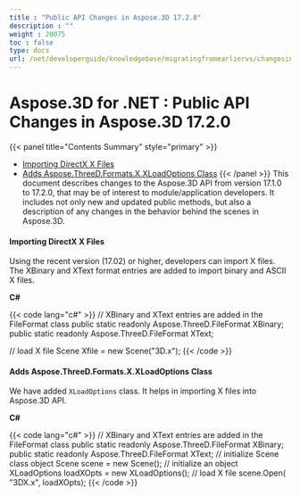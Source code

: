 ```yaml
---
title : "Public API Changes in Aspose.3D 17.2.0" 
description : "" 
weight : 20075 
toc : false
type: docs
url: /net/developerguide/knowledgebase/migratingfromearliervs/changesin17x/public+api+changes+in+aspose.3d+17.2.0/
---
```


# Aspose.3D for .NET : Public API Changes in Aspose.3D 17.2.0


{{< panel title="Contents Summary" style="primary" >}}
*   [Importing DirectX X Files](#importing-directx-x-files)
*   [Adds Aspose.ThreeD.Formats.X.XLoadOptions Class](#adds-aspose.threed.formats.x.xloadoptions-class)
{{< /panel >}}
This document describes changes to the Aspose.3D API from version 17.1.0 to 17.2.0, that may be of interest to module/application developers. It includes not only new and updated public methods, but also a description of any changes in the behavior behind the scenes in Aspose.3D.

#### Importing DirectX X Files

Using the recent version (17.02) or higher, developers can import X files. The XBinary and XText format entries are added to import binary and ASCII X files.

**C#**

{{< code lang="c#" >}}
// XBinary and XText entries are added in the FileFormat class
public static readonly Aspose.ThreeD.FileFormat XBinary;
public static readonly Aspose.ThreeD.FileFormat XText;

// load X file
Scene Xfile = new Scene("3D.x");
{{< /code >}}

#### Adds Aspose.ThreeD.Formats.X.XLoadOptions Class

We have added `XLoadOptions` class. It helps in importing X files into Aspose.3D API.

**C#**

{{< code lang="c#" >}}
// XBinary and XText entries are added in the FileFormat class
public static readonly Aspose.ThreeD.FileFormat XBinary;
public static readonly Aspose.ThreeD.FileFormat XText;
// initialize Scene class object
Scene scene = new Scene();
// initialize an object
XLoadOptions loadXOpts = new XLoadOptions();
// load X file
scene.Open( "3DX.x", loadXOpts);
{{< /code >}}

